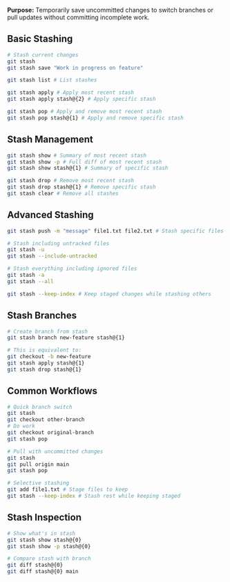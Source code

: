 **Purpose:** Temporarily save uncommitted changes to switch branches or pull updates without committing incomplete work.

## Basic Stashing

```bash
# Stash current changes
git stash
git stash save "Work in progress on feature"

git stash list # List stashes

git stash apply # Apply most recent stash
git stash apply stash@{2} # Apply specific stash

git stash pop # Apply and remove most recent stash
git stash pop stash@{1} # Apply and remove specific stash
```

## Stash Management

```bash
git stash show # Summary of most recent stash
git stash show -p # Full diff of most recent stash
git stash show stash@{1} # Summary of specific stash

git stash drop # Remove most recent stash
git stash drop stash@{1} # Remove specific stash
git stash clear # Remove all stashes
```

## Advanced Stashing

```bash
git stash push -m "message" file1.txt file2.txt # Stash specific files

# Stash including untracked files
git stash -u
git stash --include-untracked

# Stash everything including ignored files
git stash -a
git stash --all

git stash --keep-index # Keep staged changes while stashing others
```

## Stash Branches

```bash
# Create branch from stash
git stash branch new-feature stash@{1}

# This is equivalent to:
git checkout -b new-feature
git stash apply stash@{1}
git stash drop stash@{1}
```

## Common Workflows

```bash
# Quick branch switch
git stash
git checkout other-branch
# Do work
git checkout original-branch
git stash pop

# Pull with uncommitted changes
git stash
git pull origin main
git stash pop

# Selective stashing
git add file1.txt # Stage files to keep
git stash --keep-index # Stash rest while keeping staged
```

## Stash Inspection

```bash
# Show what's in stash
git stash show stash@{0}
git stash show -p stash@{0}

# Compare stash with branch
git diff stash@{0}
git diff stash@{0} main
```